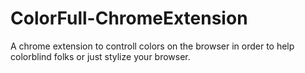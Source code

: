 # ColorFull-ChromeExtension
A chrome extension to controll colors on the browser in order to help colorblind folks or just stylize your browser.
